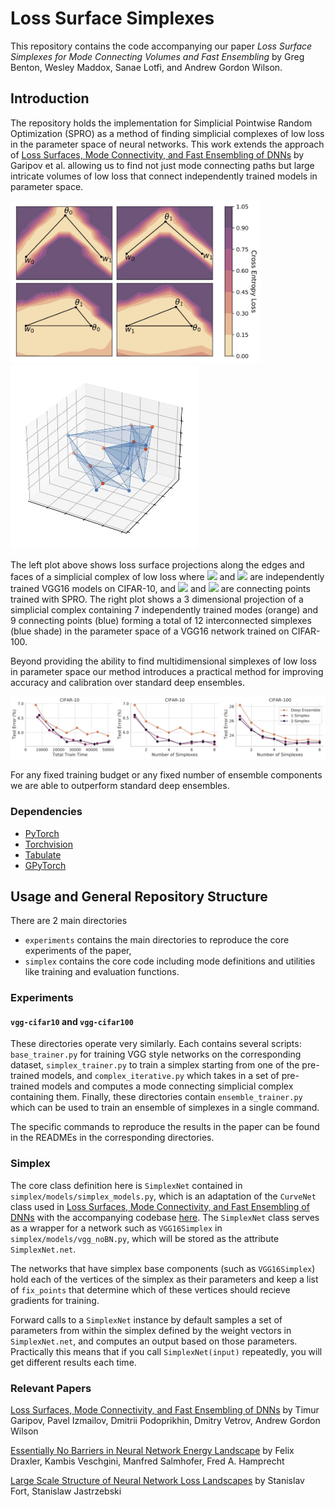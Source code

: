 # Loss Surface Simplexes

This repository contains the code accompanying our paper _Loss Surface Simplexes for Mode Connecting Volumes and Fast Ensembling_ by Greg Benton, Wesley Maddox, Sanae Lotfi, and Andrew Gordon Wilson.

## Introduction

The repository holds the implementation for Simplicial Pointwise Random Optimization (SPRO) as a method of finding simplicial complexes of low loss in the parameter space of neural networks. This work extends the approach of [Loss Surfaces, Mode Connectivity, and Fast Ensembling of DNNs](https://arxiv.org/abs/1802.10026) by Garipov et al. allowing us to find not just mode connecting paths but large intricate volumes of low loss that connect independently trained models in parameter space. 

<p float="center">
    <img src="./plots/vggc10_mode_conn.jpg" width="400" />
    <img src="./plots/extended_c10.jpg" width="300" />
</p>

The left plot above shows loss surface projections along the edges and faces of a simplicial complex of low loss where <img src="https://render.githubusercontent.com/render/math?math=w_0"> and <img src="https://render.githubusercontent.com/render/math?math=w_1"> are independently trained VGG16 models on CIFAR-10, and <img src="https://render.githubusercontent.com/render/math?math=\theta_0"> and <img src="https://render.githubusercontent.com/render/math?math=\theta_1"> are connecting points trained with SPRO. The right plot shows a 3 dimensional projection of a simplicial complex containing 7 independently trained modes (orange) and 9 connecting points (blue) forming a total of 12 interconnected simplexes (blue shade) in the parameter space of a VGG16 network trained on CIFAR-100.

Beyond providing the ability to find multidimensional simplexes of low loss in parameter space our method introduces a practical method for improving accuracy and calibration over standard deep ensembles.

<p float="center">
    <img src="./plots/cifar-simplex-acc.jpg" width="1000" />
</p>

For any fixed training budget or any fixed number of ensemble components we are able to outperform standard deep ensembles.

### Dependencies
* [PyTorch](http://pytorch.org/)
* [Torchvision](https://github.com/pytorch/vision/)
* [Tabulate](https://pypi.python.org/pypi/tabulate/)
* [GPyTorch](https://github.com/cornellius-gp/gpytorch)


## Usage and General Repository Structure

There are 2 main directories
- `experiments` contains the main directories to reproduce the core experiments of the paper,
- `simplex` contains the core code including mode definitions and utilities like training and evaluation functions.

### Experiments

#### `vgg-cifar10` and `vgg-cifar100`

These directories operate very similarly. Each contains several scripts: `base_trainer.py` for training VGG style networks on the corresponding dataset, `simplex_trainer.py` to train a simplex starting from one of the pre-trained models, and `complex_iterative.py` which takes in a set of pre-trained models and computes a mode connecting simplicial complex containing them. Finally, these directories contain `ensemble_trainer.py` which can be used to train an ensemble of simplexes in a single command. 

The specific commands to reproduce the results in the paper can be found in the READMEs in the corresponding directories.

### Simplex

The core class definition here is `SimplexNet` contained in `simplex/models/simplex_models.py`, which is an adaptation of the `CurveNet` class used in [Loss Surfaces, Mode Connectivity, and Fast Ensembling of DNNs](https://arxiv.org/abs/1802.10026) with the accompanying codebase [here](https://github.com/timgaripov/dnn-mode-connectivity). The `SimplexNet` class serves as a wrapper for a network such as `VGG16Simplex` in `simplex/models/vgg_noBN.py`, which will be stored as the attribute `SimplexNet.net`. 

The networks that have simplex base components (such as `VGG16Simplex`) hold each of the vertices of the simplex as their parameters and keep a list of `fix_points` that determine which of these vertices should recieve gradients for training.

Forward calls to a `SimplexNet` instance by default samples a set of parameters from within the simplex defined by the weight vectors in `SimplexNet.net`, and computes an output based on those parameters. Practically this means that if you call `SimplexNet(input)` repeatedly, you will get different results each time.

### Relevant Papers 

[Loss Surfaces, Mode Connectivity, and Fast Ensembling of DNNs](https://arxiv.org/pdf/1802.10026.pdf) by Timur Garipov, Pavel Izmailov, Dmitrii Podoprikhin, Dmitry Vetrov, Andrew Gordon Wilson

[Essentially No Barriers in Neural Network Energy Landscape](https://arxiv.org/pdf/1803.00885.pdf) by Felix Draxler, Kambis Veschgini, Manfred Salmhofer, Fred A. Hamprecht

[Large Scale Structure of Neural Network Loss Landscapes](https://arxiv.org/pdf/1906.04724.pdf) by Stanislav Fort, Stanislaw Jastrzebski
